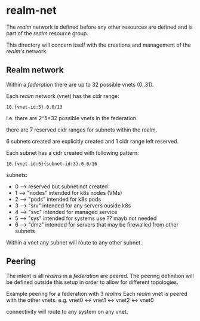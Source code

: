 # realm-net

The *realm* network is defined before any other resources are defined and is part of the 
*realm* resource group.

This directory will concern itself with the creations and management of the *realm's* network.

## Realm network
Within a *federation* there are up to 32 possible vnets (0..31).

Each *realm* network (vnet) has the cidr range:

`10.{vnet-id:5}.0.0/13`

i.e. there are 2^5=32 possible vnets in the federation.

there are 7 reserved cidr ranges for subnets within the realm.

6 subnets created are explicitly created and 1 cidr range left reserved.

Each subnet has a cidr created with following pattern:

`10.{vnet-id:5}{subnet-id:3}.0.0/16`

subnets:

- 0 --> reserved but subnet not created
- 1 --> "nodes" intended for k8s nodes (VMs)
- 2 --> "pods"  intended for k8s pods
- 3 --> "srv"   intended for any servers ouside k8s
- 4 --> "svc"   intended for managed service 
- 5 --> "sys"   intended for systems use   ?? mayb not needed
- 6 --> "dmz"   intended for servers that may be firewalled from other subnets

Within a vnet any subnet will route to any other subnet.

## Peering

The intent is all *realms* in a *federation* are peered.  The peering definition
will be defined outside this setup in order to allow for different topologies.

Example peering for a federation with 3 *realms* Each *realm* vnet is peered with the other vnets. e.g.
vnet0 <-> vnet1 <-> vnet2 <-> vnet0

connectivity will route to any system on any vnet.
